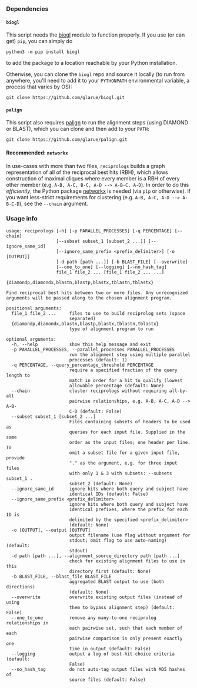 ### Dependencies

#### `biogl`

This script needs the [biogl](https://github.com/glarue/biogl) module to function properly. If you use (or can get) `pip`, you can simply do

```python3 -m pip install biogl```

to add the package to a location reachable by your Python installation.

Otherwise, you can clone the `biogl` repo and source it locally (to run from anywhere, you'll need to add it to your `PYTHONPATH` environmental variable, a process that varies by OS):

```git clone https://github.com/glarue/biogl.git```

#### `palign`

This script also requires [palign](https://github.com/glarue/palign) to run the alignment steps (using DIAMOND or BLAST), which you can clone and then add to your `PATH`:

```git clone https://github.com/glarue/palign.git```

#### Recommended: `networkx`

In use-cases with more than two files, `reciprologs` builds a graph representation of all of the reciprocal best hits (RBH), which allows construction of maximal cliques where every member is a RBH of every other member (e.g. `A-B, A-C, B-C, A-D --> A-B-C, A-D`). In order to do this _efficiently_, the Python package [networkx](https://networkx.org/) is needed (via `pip` or otherwise). If you want less-strict requirements for clustering (e.g. `A-B, A-C, A-D --> A-B-C-D`), see the `--chain` argument.

### Usage info

```
usage: reciprologs [-h] [-p PARALLEL_PROCESSES] [-q PERCENTAGE] [--chain]
                   [--subset subset_1 [subset_2 ...]] [--ignore_same_id]
                   [--ignore_same_prefix <prefix_delimiter>] [-o [OUTPUT]]
                   [-d path [path ...]] [-b BLAST_FILE] [--overwrite]
                   [--one_to_one] [--logging] [--no_hash_tag]
                   file_1 file_2 ... [file_1 file_2 ... ...]
                   {diamondp,diamondx,blastn,blastp,blastx,tblastn,tblastx}

Find reciprocal best hits between two or more files. Any unrecognized
arguments will be passed along to the chosen alignment program.

positional arguments:
  file_1 file_2 ...     files to use to build reciprolog sets (space
                        separated)
  {diamondp,diamondx,blastn,blastp,blastx,tblastn,tblastx}
                        type of alignment program to run

optional arguments:
  -h, --help            show this help message and exit
  -p PARALLEL_PROCESSES, --parallel_processes PARALLEL_PROCESSES
                        run the alignment step using multiple parallel
                        processes (default: 1)
  -q PERCENTAGE, --query_percentage_threshold PERCENTAGE
                        require a specified fraction of the query length to
                        match in order for a hit to qualify (lowest
                        allowable percentage (default: None)
  --chain               cluster reciprologs without requiring all-by-all
                        pairwise relationships, e.g. A-B, A-C, A-D --> A-B-
                        C-D (default: False)
  --subset subset_1 [subset_2 ...]
                        Files containing subsets of headers to be used as
                        queries for each input file. Supplied in the same
                        order as the input files; one header per line. To
                        omit a subset file for a given input file, provide
                        "." as the argument, e.g. for three input files
                        with only 1 & 3 with subsets: --subsets subset_1 .
                        subset_2 (default: None)
  --ignore_same_id      ignore hits where both query and subject have
                        identical IDs (default: False)
  --ignore_same_prefix <prefix_delimiter>
                        ignore hits where both query and subject have
                        identical prefixes, where the prefix for each ID is
                        delimited by the specified <prefix_delimiter>
                        (default: None)
  -o [OUTPUT], --output [OUTPUT]
                        output filename (use flag without argument for
                        stdout; omit flag to use auto-naming) (default:
                        stdout)
  -d path [path ...], --alignment_source_directory path [path ...]
                        check for existing alignment files to use in this
                        directory first (default: None)
  -b BLAST_FILE, --blast_file BLAST_FILE
                        aggregated BLAST output to use (both directions)
                        (default: None)
  --overwrite           overwrite existing output files (instead of using
                        them to bypass alignment step) (default: False)
  --one_to_one          remove any many-to-one reciprolog relationships in
                        each pairwise set, such that each member of each
                        pairwise comparison is only present exactly one
                        time in output (default: False)
  --logging             output a log of best-hit choice criteria (default:
                        False)
  --no_hash_tag         do not auto-tag output files with MD5 hashes of
                        source files (default: False)

```
